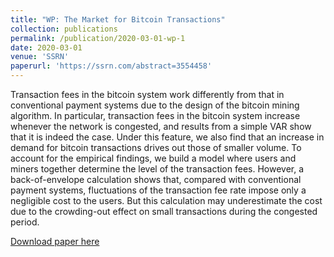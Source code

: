 ```yaml
---
title: "WP: The Market for Bitcoin Transactions"
collection: publications
permalink: /publication/2020-03-01-wp-1
date: 2020-03-01
venue: 'SSRN'
paperurl: 'https://ssrn.com/abstract=3554458'
---
```

Transaction fees in the bitcoin system work differently from that in conventional payment systems due to the design of the bitcoin mining algorithm. In particular, transaction fees in the bitcoin system increase whenever the network is congested, and results from a simple VAR show that it is indeed the case. Under this feature, we also find that an increase in demand for bitcoin transactions drives out those of smaller volume. To account for the empirical findings, we build a model where users and miners together determine the level of the transaction fees. However, a back-of-envelope calculation shows that, compared with conventional payment systems, fluctuations of the transaction fee rate impose only a negligible cost to the users. But this calculation may underestimate the cost due to the crowding-out effect on small transactions during the congested period.

[Download paper here](https://ssrn.com/abstract=3554458)
